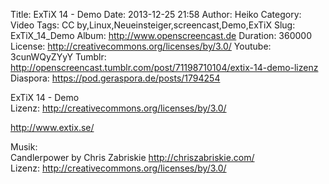 Title: ExTiX 14 - Demo
Date: 2013-12-25 21:58
Author: Heiko
Category: Video
Tags: CC by,Linux,Neueinsteiger,screencast,Demo,ExTiX
Slug: ExTiX_14_Demo
Album: http://www.openscreencast.de
Duration: 360000
License: http://creativecommons.org/licenses/by/3.0/
Youtube: 3cunWQyZYyY
Tumblr: http://openscreencast.tumblr.com/post/71198710104/extix-14-demo-lizenz
Diaspora: https://pod.geraspora.de/posts/1794254

ExTiX 14 - Demo  
Lizenz: <http://creativecommons.org/licenses/by/3.0/>  
  
<http://www.extix.se/>  
  
Musik:  
Candlerpower by Chris Zabriskie <http://chriszabriskie.com/>  
Lizenz: <http://creativecommons.org/licenses/by/3.0/>

